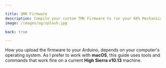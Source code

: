 ```yaml
---

title: QMK Firmware
description: Compile your custom TMK Firmware to run your 68% Mechanical Keyboard. A complete shopping list helps you with ordering all parts, and a detailed DIY guide with photos supports you in building your own mechanical keyboard.
image: /images/og/splash.jpg

back: true

---
```


How you upload the firmware to your Arduino, depends on your computer's operating system. As I prefer to work with **macOS**, this guide uses tools and commands that work fine on a current **High Sierra v10.13** machine.
